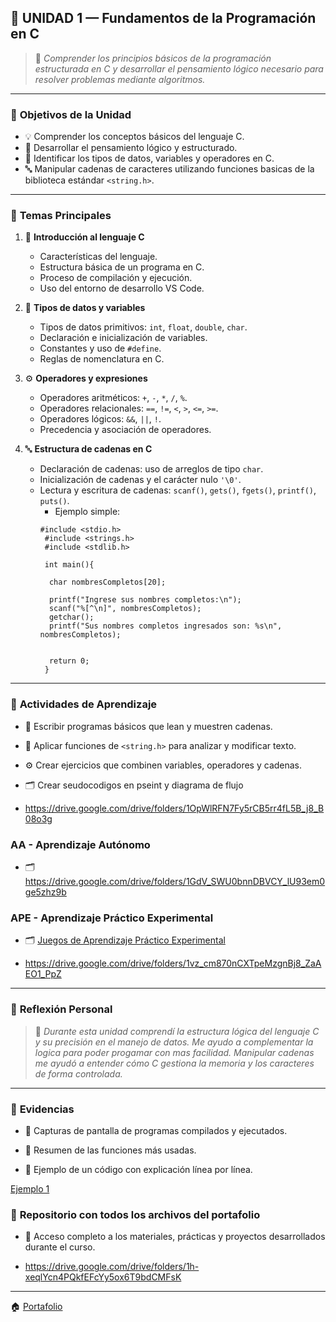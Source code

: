 ## 📘 UNIDAD 1 — Fundamentos de la Programación en C  

> 🧭 *Comprender los principios básicos de la programación estructurada en C y desarrollar el pensamiento lógico necesario para resolver problemas mediante algoritmos.*

---

### 🎯 **Objetivos de la Unidad**
- 💡 Comprender los conceptos básicos del lenguaje C.  
- 🧠 Desarrollar el pensamiento lógico y estructurado.  
- 🧮 Identificar los tipos de datos, variables y operadores en C.  
- 🔤 Manipular cadenas de caracteres utilizando funciones basicas de la biblioteca estándar `<string.h>`.  

---

### 🧩 **Temas Principales**
1. 🧾 **Introducción al lenguaje C**  
   - Características del lenguaje.  
   - Estructura básica de un programa en C.  
   - Proceso de compilación y ejecución.  
   - Uso del entorno de desarrollo VS Code.  

2. 🔢 **Tipos de datos y variables**  
   - Tipos de datos primitivos: `int`, `float`, `double`, `char`.  
   - Declaración e inicialización de variables.  
   - Constantes y uso de `#define`.  
   - Reglas de nomenclatura en C.  

3. ⚙️ **Operadores y expresiones**  
   - Operadores aritméticos: `+`, `-`, `*`, `/`, `%`.  
   - Operadores relacionales: `==`, `!=`, `<`, `>`, `<=`, `>=`.  
   - Operadores lógicos: `&&`, `||`, `!`.  
   - Precedencia y asociación de operadores.  

4. 🔤 **Estructura de cadenas en C**  
   - Declaración de cadenas: uso de arreglos de tipo `char`.  
   - Inicialización de cadenas y el carácter nulo `'\0'`.  
   - Lectura y escritura de cadenas: `scanf()`, `gets()`, `fgets()`, `printf()`, `puts()`.  
      - Ejemplo simple:  
     ```
     #include <stdio.h>  
      #include <strings.h>
      #include <stdlib.h>

      int main(){

       char nombresCompletos[20];

       printf("Ingrese sus nombres completos:\n");
       scanf("%[^\n]", nombresCompletos);
       getchar();
       printf("Sus nombres completos ingresados son: %s\n", nombresCompletos);
   
    
       return 0;
      }
     ```

---

### 🧰 **Actividades de Aprendizaje**
- 📝 Escribir programas básicos que lean y muestren cadenas.  
- 🔡 Aplicar funciones de `<string.h>` para analizar y modificar texto.  
- ⚙️ Crear ejercicios que combinen variables, operadores y cadenas.  
- 🗂️ Crear seudocodigos en pseint y diagrama de flujo

- https://drive.google.com/drive/folders/1OpWlRFN7Fy5rCB5rr4fL5B_j8_B08o3g

### AA - Aprendizaje Autónomo 
- 🗂️ https://drive.google.com/drive/folders/1GdV_SWU0bnnDBVCY_lU93em0ge5zhz9b

### APE - Aprendizaje Práctico Experimental
- 🗂️ [Juegos de Aprendizaje Práctico Experimental](Experimental.md)

-  https://drive.google.com/drive/folders/1vz_cm870nCXTpeMzgnBj8_ZaAEO1_PpZ


---

### 🧠 **Reflexión Personal**
> 💬 *Durante esta unidad comprendí la estructura lógica del lenguaje C y su precisión en el manejo de datos. Me ayudo a complementar la logica para poder progamar con mas facilidad. Manipular cadenas me ayudó a entender cómo C gestiona la memoria y los caracteres de forma controlada.*  

---

### 🧾 **Evidencias**
- 📄 Capturas de pantalla de programas compilados y ejecutados.
  
- 📘 Resumen de las funciones más usadas.  
- 🧮 Ejemplo de un código con explicación línea por línea.

[Ejemplo 1](Ejemplo.md)
### 💾 **Repositorio con todos los archivos del portafolio**
- 📄 Acceso completo a los materiales, prácticas y proyectos desarrollados durante el curso.

- https://drive.google.com/drive/folders/1h-xeqlYcn4PQkfEFcYy5ox6T9bdCMFsK


---

🏠 [Portafolio](index.md)


